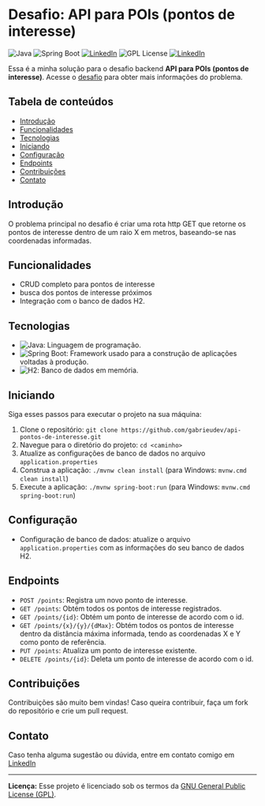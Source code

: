 # Desafio: API para POIs (pontos de interesse)

![Java](https://img.shields.io/badge/Java-8%2B-orange) ![Spring Boot](https://img.shields.io/badge/Spring%20Boot-3-green) [![LinkedIn](https://img.shields.io/badge/Connect%20on-LinkedIn-blue)](https://www.linkedin.com/in/joão-santos-1115a5304/)
![GPL License](https://img.shields.io/badge/License-GPL-blue) [![LinkedIn](https://img.shields.io/badge/Type-Challenge-purple)](https://github.com/backend-br/desafios/blob/master/points-of-interest/PROBLEM.md)

Essa é a minha solução para o desafio backend **API para POIs (pontos de interesse)**. Acesse o [desafio](https://github.com/backend-br/desafios/blob/master/points-of-interest/PROBLEM.md) para obter mais informações do problema.  

## Tabela de conteúdos

- [Introdução](#introdução)
- [Funcionalidades](#funcionalidades)
- [Tecnologias](#tecnologias)
- [Iniciando](#iniciando)
- [Configuração](#configuração)
- [Endpoints](#endpoints)
- [Contribuições](#contribuições)
- [Contato](#contato)

## Introdução

O problema principal no desafio é criar uma rota http GET que retorne os pontos de interesse dentro de um raio X em metros, baseando-se nas coordenadas informadas.

## Funcionalidades

- CRUD completo para pontos de interesse
- busca dos pontos de interesse próximos
- Integração com o banco de dados H2.

## Tecnologias

- ![Java](https://img.shields.io/badge/Java-8%2B-orange): Linguagem de programação.
- ![Spring Boot](https://img.shields.io/badge/Spring%20Boot-3-green): Framework usado para a construção de aplicações voltadas à produção.
- ![H2](https://img.shields.io/badge/H2-Database-blue): Banco de dados em memória.

## Iniciando

Siga esses passos para executar o projeto na sua máquina:

1. Clone o repositório: `git clone https://github.com/gabrieudev/api-pontos-de-interesse.git`
2. Navegue para o diretório do projeto: `cd <caminho>`
3. Atualize as configurações de banco de dados no arquivo `application.properties`
4. Construa a aplicação: `./mvnw clean install` (para Windows: `mvnw.cmd clean install`)
5. Execute a aplicação: `./mvnw spring-boot:run` (para Windows: `mvnw.cmd spring-boot:run`)

## Configuração

- Configuração de banco de dados: atualize o arquivo `application.properties` com as informações do seu banco de dados H2.

## Endpoints

- `POST /points`: Registra um novo ponto de interesse.
- `GET /points`: Obtém todos os pontos de interesse registrados.
- `GET /points/{id}`: Obtém um ponto de interesse de acordo com o id.
- `GET /points/{x}/{y}/{dMax}`: Obtém todos os pontos de interesse dentro da distância máxima informada, tendo as coordenadas X e Y como ponto de referência.
- `PUT /points`: Atualiza um ponto de interesse existente.
- `DELETE /points/{id}`: Deleta um ponto de interesse de acordo com o id.

## Contribuições

Contribuições são muito bem vindas! Caso queira contribuir, faça um fork do repositório e crie um pull request.

## Contato

Caso tenha alguma sugestão ou dúvida, entre em contato comigo em [LinkedIn](https://www.linkedin.com/in/joão-santos-1115a5304/)

---

**Licença:** Esse projeto é licenciado sob os termos da [GNU General Public License (GPL)](LICENSE).
